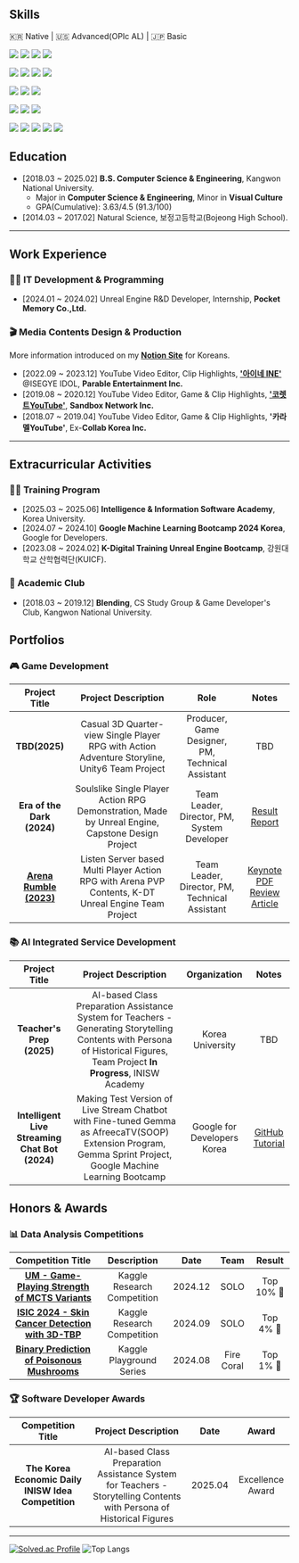 ## Skills
🇰🇷 Native | 🇺🇸 Advanced(OPIc AL) | 🇯🇵 Basic

<img src="https://img.shields.io/badge/C-512BD4?style=flat-square&logo=c&logoColor=white"> <img src="https://img.shields.io/badge/C++-00599C?style=flat-square&logo=cplusplus&logoColor=white"> <img src="https://img.shields.io/badge/Python-3776AB?style=flat-square&logo=Python&logoColor=white"> <img src="https://img.shields.io/badge/Java-007396?style=flat-square&logo=Java&logoColor=white"/>

<img src="https://img.shields.io/badge/Keras-D00000?style=flat-square&logo=Keras&logoColor=white"> <img src="https://img.shields.io/badge/TensorFlow-FF6F00?style=flat-square&logo=Tensorflow&logoColor=white"> <img src="https://img.shields.io/badge/PyTorch-EE4C2C?style=flat-square&logo=PyTorch&logoColor=white"> <img src="https://img.shields.io/badge/OpenCV-5C3EE8?style=flat-square&logo=opencv&logoColor=white">

<img src="https://img.shields.io/badge/React-61DAFB?style=flat-square&logo=react&logoColor=black"> <img src="https://img.shields.io/badge/Node.js-5FA04E?style=flat-square&logo=Node.js&logoColor=white"> <img src="https://img.shields.io/badge/MongoDB-47A248?style=flat-square&logo=mongodb&logoColor=white">

<img src="https://img.shields.io/badge/UnrealEngine-0E1128?style=flat-square&logo=UnrealEngine&logoColor=white"> <img src="https://img.shields.io/badge/Unity-FAFAFA?style=flat-square&logo=Unity&logoColor=black"> <img src="https://img.shields.io/badge/Blender-E87D0D?style=flat-square&logo=blender&logoColor=white">

<img src="https://img.shields.io/badge/Notion-FAFAFA?style=flat-square&logo=notion&logoColor=black"> <img src="https://img.shields.io/badge/Jira-0052CC?style=flat-square&logo=jira&logoColor=white"> <img src="https://img.shields.io/badge/Confluence-172B4D?style=flat-square&logo=confluence&logoColor=white"> <img src="https://img.shields.io/badge/Slack-4A154B?style=flat-square&logo=slack&logoColor=white"> <img src="https://img.shields.io/badge/Discord-5865F2?style=flat-square&logo=discord&logoColor=white">

<!-- 
<img src="https://img.shields.io/badge/Spring-6DB33F?style=flat-square&logo=spring&logoColor=white">
<img src="https://img.shields.io/badge/Django-092E20?style=flat-square&logo=django&logoColor=white">
<img src="https://img.shields.io/badge/JavaScript-F7DF1E?style=flat-square&logo=JavaScript&logoColor=black"> 
<img src="https://img.shields.io/badge/MySQL-4479A1?style=flat-square&logo=mysql&logoColor=white"> 
<img src="https://img.shields.io/badge/Vue.js-4FC08D?style=flat-square&logo=vuedotjs&logoColor=white"> 
<img src="https://img.shields.io/badge/Flask-000000?style=flat-square&logo=flask&logoColor=white">
<img src="https://img.shields.io/badge/Swift-F05138?style=flat-square&logo=swift&logoColor=white">
-->


## Education
- [2018.03 ~ 2025.02] **B.S. Computer Science & Engineering**, Kangwon National University.
  - Major in **Computer Science & Engineering**, Minor in **Visual Culture**
  - GPA(Cumulative): 3.63/4.5 (91.3/100)
- [2014.03 ~ 2017.02] Natural Science, 보정고등학교(Bojeong High School).

<!-- 
## Certificates
- [2025.09] **Engineer Information Processing(정보처리기사)**, HRDK(Human Resources Development Service of Korea).
- [2025.06] **SQL Developer(SQLD)**, K-Data(Korea Data Agency).
- [2025.06] **KT AICE(AI Cretificate for Everyone): Associate**, KT(Korea Telecom) & The Korea Economic Daily.
-->

------
## Work Experience
### 🧑‍💻 IT Development & Programming
- [2024.01 ~ 2024.02] Unreal Engine R&D Developer, Internship, **Pocket Memory Co.,Ltd.**

### 🎬 Media Contents Design & Production
More information introduced on my [**Notion Site**](https://liebenholz.notion.site/main) for Koreans.
- [2022.09 ~ 2023.12] YouTube Video Editor, Clip Highlights, [**'아이네 INE'**](https://www.youtube.com/@INE_) @ISEGYE IDOL, **Parable Entertainment Inc.**
- [2019.08 ~ 2020.12] YouTube Video Editor, Game & Clip Highlights, [**'코렛트YouTube'**](https://www.youtube.com/@Collet11), **Sandbox Network Inc.**
- [2018.07 ~ 2019.04] YouTube Video Editor, Game & Clip Highlights, **'카라멜YouTube'**, Ex-**Collab Korea Inc.**

------
## Extracurricular Activities
### 🧑‍🏫 Training Program
- [2025.03 ~ 2025.06] **Intelligence & Information Software Academy**, Korea University.
- [2024.07 ~ 2024.10] **Google Machine Learning Bootcamp 2024 Korea**, Google for Developers.
- [2023.08 ~ 2024.02] **K-Digital Training Unreal Engine Bootcamp**, 강원대학교 산학협력단(KUICF).

### 📰 Academic Club
- [2018.03 ~ 2019.12] **Blending**, CS Study Group & Game Developer's Club, Kangwon National University.

## Portfolios
### 🎮 Game Development
| Project Title | Project Description | Role | Notes |
| :-: | :-: | :-: | :-: |
| **TBD(2025)** | Casual 3D Quarter-view Single Player RPG with Action Adventure Storyline, Unity6 Team Project | Producer, Game Designer, PM, Technical Assistant | TBD |
| **Era of the Dark (2024)** | Soulslike Single Player Action RPG Demonstration, Made by Unreal Engine, Capstone Design Project | Team Leader, Director, PM, System Developer | [Result Report](https://drive.google.com/file/d/1XEbEbvLaEuZ___Co1uJv_oTW6LMTvXN0/view?usp=sharing) |
| [**Arena Rumble (2023)**](https://youtu.be/TGwBppxJI_E?si=TrHAkyZoq9MN_EVd) | Listen Server based Multi Player Action RPG with Arena PVP Contents, K-DT Unreal Engine Team Project | Team Leader, Director, PM, Technical Assistant | [Keynote PDF](https://www.linkedin.com/in/liebenholz/overlay/projects/1441312079/multiple-media-viewer/?profileId=ACoAAEY7I_MB-G2P8xghb9iR_Mxn3mhuuDGN0UM&treasuryMediaId=1736608100530) [Review Article](https://velog.io/@liebenholz/arenarumble1) |

### 📚 AI Integrated Service Development
| Project Title | Project Description | Organization | Notes |
| :-: | :-: | :-: | :-: |
| **Teacher's Prep (2025)** | AI-based Class Preparation Assistance System for Teachers - Generating Storytelling Contents with Persona of Historical Figures, Team Project **In Progress**, INISW Academy | Korea University | TBD |
| **Intelligent Live Streaming Chat Bot (2024)** | Making Test Version of Live Stream Chatbot with Fine-tuned Gemma as AfreecaTV(SOOP) Extension Program, Gemma Sprint Project, Google Machine Learning Bootcamp | Google for Developers Korea | [GitHub](https://github.com/liebenholz/GMLB2024) [Tutorial](https://www.youtube.com/watch?v=XMNsd_5_gYA) |

## Honors & Awards
### 📊 Data Analysis Competitions
| Competition Title | Description | Date | Team | Result |
| :-: | :-: | :-: | :-: | :-: |
| **[UM - Game-Playing Strength of MCTS Variants](https://www.kaggle.com/competitions/um-game-playing-strength-of-mcts-variants)** | Kaggle Research Competition | 2024.12 | SOLO | Top 10% 🥉 |
| **[ISIC 2024 - Skin Cancer Detection with 3D-TBP](https://www.kaggle.com/competitions/isic-2024-challenge)** | Kaggle Research Competition | 2024.09 | SOLO | Top 4% 🥈 |
| **[Binary Prediction of Poisonous Mushrooms](https://www.kaggle.com/competitions/playground-series-s4e8)** | Kaggle Playground Series | 2024.08 | Fire Coral | Top 1% 🥇 |


### 🏆 Software Developer Awards
| Competition Title | Project Description | Date | Award |
| :-: | :-: | :-: | :-: |
| **The Korea Economic Daily INISW Idea Competition** | AI-based Class Preparation Assistance System for Teachers - Storytelling Contents with Persona of Historical Figures | 2025.04 | Excellence Award |
------
[![Solved.ac Profile](http://mazassumnida.wtf/api/v2/generate_badge?boj=liebenholz98)](https://solved.ac/liebenholz98)
![Top Langs](https://github-readme-stats.vercel.app/api/top-langs/?username=liebenholz&layout=compact&theme=gruvbox&size_weight=0.35&count_weight=0.5)

<!--
<img src="https://img.shields.io/badge/RobloxStudio-00A2FF?style=flat-square&logo=roblox-studio&logoColor=white">
<img src="https://img.shields.io/badge/Photoshop-001E36?style=flat-square&logo=adobephotoshop&logoColor=#31A8FF">
<img src="https://img.shields.io/badge/swift-F05138?style=for-the-badge&logo=swift&logoColor=white">
<img src="https://img.shields.io/badge/Python-3776AB?style=for-the-badge&logo=Python&logoColor=white">
<img src="https://img.shields.io/badge/Pytorch-EE4C2C?style=for-the-badge&logo=PyTorch&logoColor=white">
<img src="https://img.shields.io/badge/Tensorflow-FF6F00?style=for-the-badge&logo=Tensorflow&logoColor=white">
<img src="https://img.shields.io/badge/Keras-D00000?style=for-the-badge&logo=Keras&logoColor=white">
<img src="https://img.shields.io/badge/Coursera-0056D2?style=for-the-badge&logo=Coursera&logoColor=white">
<img src="https://img.shields.io/badge/Kaggle-20BEFF?style=for-the-badge&logo=Kaggle&logoColor=white">
<img src="https://img.shields.io/badge/Unity-FFFFFF?style=for-the-badge&logo=Unity&logoColor=black">
<img src="https://img.shields.io/badge/C%23-512BD4?style=for-the-badge&logo=CSharp&logoColor=white">
<img src="https://img.shields.io/badge/Houdini-FF4713?style=for-the-badge&logo=Houdini&logoColor=white">
<img src="https://img.shields.io/badge/Nuke-000000?style=for-the-badge&logo=Nuke&logoColor=white">

-->
